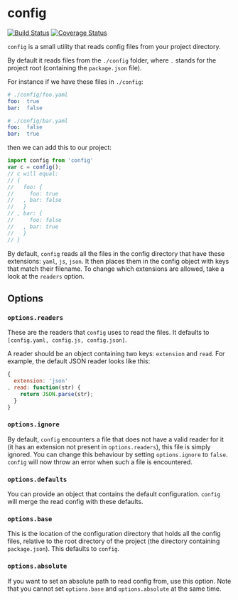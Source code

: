 # config

[![Build
Status](https://travis-ci.org/romeovs/config.svg)](https://travis-ci.org/romeovs/config)
[![Coverage
Status](https://coveralls.io/repos/romeovs/config/badge.svg)](https://coveralls.io/r/romeovs/config)


`config` is a small utility that reads config files from
your project directory.

By default it reads files from the `./config` folder, where `.`
stands for the project root (containing the `package.json` file).

For instance if we have these files in `./config`:

```yaml
# ./config/foo.yaml
foo:  true
bar:  false
```

```yaml
# ./config/bar.yaml
foo:  false
bar:  true
```

then we can add this to our project:

```js
import config from 'config'
var c = config();
// c will equal:
// {
//   foo: {
//     foo: true
//   , bar: false
//   }
// , bar: {
//     foo: false
//   , bar: true
//   }
// }
```

By default, `config` reads all the files in the config directory
that have these extensions: `yaml`, `js`, `json`.  It then places
them in the config object with keys that match their filename.
To change which extensions are allowed, take a look at the 
`readers` option.

## Options

### `options.readers`
These are the readers that `config` uses to read the files.
It defaults to `[config.yaml, config.js, config.json]`.

A reader should be an object containing two keys: `extension` and `read`.
For example, the default JSON reader looks like this:
```js
{
  extension: 'json'
, read: function(str) {
    return JSON.parse(str);
  }
}
```

### `options.ignore`
By default, `config` encounters a file that does not have a valid
reader for it (it has an extension not present in `options.readers`),
this file is simply ignored.  You can change this behaviour by setting
`options.ignore` to `false`.  `config` will now throw an error when such
a file is encountered.

### `options.defaults`
You can provide an object that contains the default configuration.
`config` will merge the read config with these defaults.

### `options.base`
This is the location of the configuration directory that holds all
the config files, relative to the root directory of the project (the
directory containing `package.json`).  This defaults to `config`.

### `options.absolute`
If you want to set an absolute path to read config from,
use this option.  Note that you cannot set `options.base`
and `options.absolute` at the same time.



